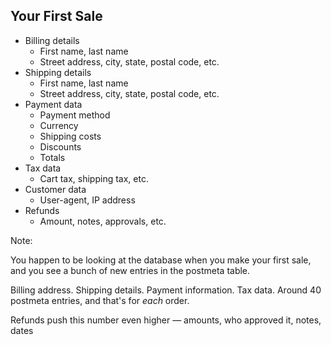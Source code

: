 ## Your First Sale

<ul class="collapsing-list">
    <li class="fragment" data-fragment-index="0">
        Billing details
        <ul class="fragment fade-out" data-fragment-index="1">
            <li>First name, last name</li>
            <li>Street address, city, state, postal code, etc.</li>
        </ul>
    </li>
    <li class="fragment" data-fragment-index="1">
        Shipping details
        <ul class="fragment fade-out" data-fragment-index="2">
            <li>First name, last name</li>
            <li>Street address, city, state, postal code, etc.</li>
        </ul>
    </li>
    <li class="fragment" data-fragment-index="2">
        Payment data
        <ul class="fragment fade-out" data-fragment-index="3">
            <li>Payment method</li>
            <li>Currency</li>
            <li>Shipping costs</li>
            <li>Discounts</li>
            <li>Totals</li>
        </ul>
    </li>
    <li class="fragment" data-fragment-index="3">
        Tax data
        <ul class="fragment fade-out" data-fragment-index="4">
            <li>Cart tax, shipping tax, etc.</li>
        </ul>
    </li>
    <li class="fragment" data-fragment-index="4">
        Customer data
        <ul class="fragment fade-out" data-fragment-index="5">
            <li>User-agent, IP address</li>
        </ul>
    </li>
    <li class="fragment" data-fragment-index="5">
        Refunds
        <ul>
            <li>Amount, notes, approvals, etc.</li>
        </ul>
    </li>
</ul>

Note:

You happen to be looking at the database when you make your first sale, and you see a bunch of new entries in the postmeta table.

Billing address. Shipping details. Payment information. Tax data. Around 40 postmeta entries, and that's for *each* order.

Refunds push this number even higher — amounts, who approved it, notes, dates
